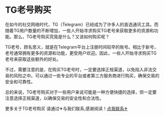 # TG老号购买

在如今的社交网络时代，TG（Telegram）已经成为了许多人的首选通讯工具。而随着TG用户数量的不断增加，一些人开始寻求购买TG老号来获取更多的资源和功能。那么，TG老号购买究竟是什么？又该如何购买呢？

TG老号，顾名思义，就是在Telegram平台上注册时间较早的账号。相比于新号，老号通常拥有更多的资源和功能，更受用户欢迎。因此，一些人开始寻求购买TG老号来获取这些额外的好处。

不过，需要注意的是，在购买TG老号时，一定要选择正规渠道，以免陷入非法交易的风险之中。可以通过一些专业的平台或者第三方服务商进行购买，确保交易的安全和可靠性。

总的来说，TG老号购买对于一些用户来说可能是一种方便快捷的选择，但一定要注意选择正规渠道，以确保交易的安全性和合法性。

更多关于TG老号购买 请通过✈与我们联系,感谢阅读！[点我联系✈](https://www.G208.com)